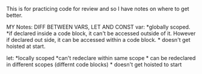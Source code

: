 This is for practicing code for review and so I have notes on where to get better.

MY Notes:
DIFF BETWEEN VARS, LET AND CONST
var:  *globally scoped. 
        *if  declared inside a code block, it can't be accessed outside of it. However if declared out side, it can be accessed within a code block.
        * doesn't get hoisted at start.

let: *locally scoped
        *can't redeclare within same scope
        * can be redeclared in different scopes  (differnt code blocks)
        * doesn't get hoisted to start